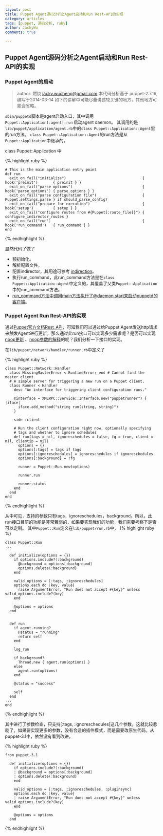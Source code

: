 ```yaml
---
layout: post
title: Puppet Agent源码分析之Agent启动和Run Rest-API的实现
category: articles
tags: [puppet, 源码分析, ruby]
author: JackyWu
comments: true

---
```


## Puppet Agent源码分析之Agent启动和Run Rest-API的实现

###  Puppet Agent的启动

> author: 燃烧 <jacky.wucheng@gmail.com>
> 本代码分析基于 puppet-2.7.19, 编写于2014-03-14
> 如下的讲解中可能尽量讲述较关键的地方，其他地方可能会省略。


`sbin/puppetd`脚本是agent启动入口，其中调用`Puppet::Application[:agent].run` 启动agent daemon。
其调用的是`lib/puppet/application/agent.rb`中的`class Puppet::Application::Agent`里的run方法。
`class Puppet::Application::Agent`的run方法是从`Puppet::Application`中继承的。


class Puppet::Application 中

{% highlight ruby %}

```
# This is the main application entry point
def run
  exit_on_fail("initialize")                                   { hook('preinit')       { preinit } }
  exit_on_fail("parse options")                                { hook('parse_options') { parse_options } }
  exit_on_fail("parse configuration file")                     { Puppet.settings.parse } if should_parse_config?
  exit_on_fail("prepare for execution")                        { hook('setup')         { setup } }
  exit_on_fail("configure routes from #{Puppet[:route_file]}") { configure_indirector_routes }
  exit_on_fail("run")                                          { hook('run_command')   { run_command } }
end
```
{% endhighlight %}

显然代码了做了

- 预初始化。
- 解析配置文件。
- 配置indirector，其用途可参考 [indirection](http://docs.puppetlabs.com/references/latest/indirection.html)。
- 执行run_command，此run_command方法是在`class Puppet::Application::Agent`中定义的，其覆盖了父类`Puppet::Application`中的run_command方法。
- run_command方法中调用main方法执行了@daemon.start来启动puppetd的客户端。


### Puppet Agent Run Rest-API的实现
通过[Puppet官方文档Rest_API](http://docs.puppetlabs.com/guides/rest_api.html#run)，可知我们可以通过给Puppet Agent发送http请求来触发Agent进行更新，那么通过此run接口可以实现多少需求呢？是否可以实现[noop更新](http://docs.puppetlabs.com/references/3.4.0/man/agent.html) 、[noop参数的解释](http://docs.puppetlabs.com/references/latest/configuration.html#noop)的呢？我们分析一下接口的实现。


在`lib/puppet/network/handler/runner.rb`中定义了

{% highlight ruby %}

```
class Puppet::Network::Handler
  class MissingMasterError < RuntimeError; end # Cannot find the master client
  # A simple server for triggering a new run on a Puppet client.
  class Runner < Handler
    desc "An interface for triggering client configuration runs."

    @interface = XMLRPC::Service::Interface.new("puppetrunner") { |iface|
      iface.add_method("string run(string, string)")
    }

    side :client

    # Run the client configuration right now, optionally specifying
    # tags and whether to ignore schedules
    def run(tags = nil, ignoreschedules = false, fg = true, client = nil, clientip = nil)
      options = {}
      options[:tags] = tags if tags
      options[:ignoreschedules] = ignoreschedules if ignoreschedules
      options[:background] = !fg

      runner = Puppet::Run.new(options)

      runner.run

      runner.status
    end
  end
end
```
{% endhighlight %}

从中可见，支持的参数只有tags，ignoreschedules，background。所以，此run接口目前的功能是非常若弱的，如果要实现我们的功能，我们需要考察下是否可以定制。
其中`Puppet::Run`定义在`lib/puppet/run.rb`中，
{% highlight ruby %}

```
class Puppet::Run
...

  def initialize(options = {})
    if options.include?(:background)
      @background = options[:background]
      options.delete(:background)
    end

    valid_options = [:tags, :ignoreschedules]
    options.each do |key, value|
      raise ArgumentError, "Run does not accept #{key}" unless valid_options.include?(key)
    end

    @options = options
  end


  def run
    if agent.running?
      @status = "running"
      return self
    end

    log_run

    if background?
      Thread.new { agent.run(options) }
    else
      agent.run(options)
    end

    @status = "success"

    self
  end
...
end
```
{% endhighlight %}

其中进行了参数检查，只支持[:tags, :ignoreschedules]这几个参数。这就比较悲剧了，如果要实现更多的参数，没有合适的插件模式，而是需要改原生代码。从puppet-3.1中，依然没有看到改进。

{% highlight ruby %}

```
from puppet-3.1

  def initialize(options = {})
    if options.include?(:background)
    ¦ @background = options[:background]
    ¦ options.delete(:background)
    end

    valid_options = [:tags, :ignoreschedules, :pluginsync]
    options.each do |key, value|
    ¦ raise ArgumentError, "Run does not accept #{key}" unless valid_options.include?(key)
    end

    @options = options
  end
```
{% endhighlight %}



